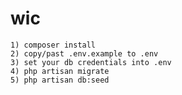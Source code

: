 # wic

    1) composer install
    2) copy/past .env.example to .env
    3) set your db credentials into .env
    4) php artisan migrate
    5) php artisan db:seed
